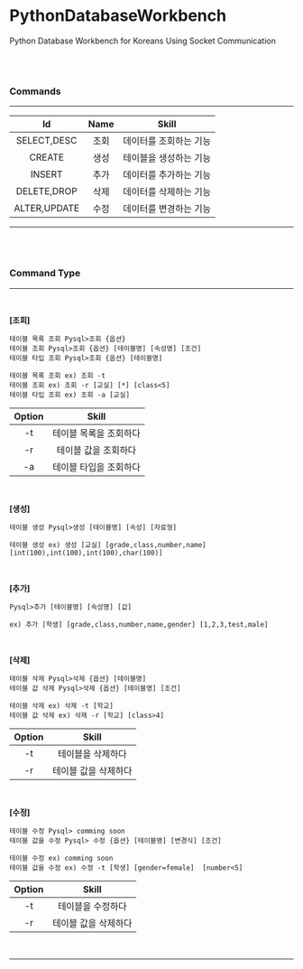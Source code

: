 # PythonDatabaseWorkbench
Python Database Workbench for Koreans Using Socket Communication


<br><br>


### **Commands**
---
|Id|Name|Skill|
|:---:|:---:|:---:|
|SELECT,DESC|조회|데이터를 조회하는 기능|
|CREATE|생성|테이블을 생성하는 기능|
|INSERT|추가|데이터를 추가하는 기능|
|DELETE,DROP|삭제|데이터를 삭제하는 기능|
|ALTER,UPDATE|수정|데이터를 변경하는 기능|
---


<br><br>


### **Command Type**
---

<br>

**[조회]**
```
테이블 목록 조회 Pysql>조회 {옵션}
테이블 조회 Pysql>조회 {옵션} [테이블명] [속성명] [조건]
테이블 타입 조회 Pysql>조회 {옵션} [테이블명]
```
```
테이블 목록 조회 ex) 조회 -t
테이블 조회 ex) 조회 -r [교실] [*] [class<5]
테이블 타입 조회 ex) 조회 -a [교실]
```
|Option|Skill|
|:---:|:---:|
|-t|테이블 목록을 조회하다|
|-r|테이블 값을 조회하다|
|-a|테이블 타입을 조회하다|

<br>

**[생성]**
```
테이블 생성 Pysql>생성 [테이블명] [속성] [자료형]
```
```
테이블 생성 ex) 생성 [교실] [grade,class,number,name] [int(100),int(100),int(100),char(100)]
```

<br>

**[추가]**
```
Pysql>추가 [테이블명] [속성명] [값]
```
```
ex) 추가 [학생] [grade,class,number,name,gender] [1,2,3,test,male]
```

<br>

**[삭제]**
```
테이블 삭제 Pysql>삭제 {옵션} [테이블명]
테이블 값 삭제 Pysql>삭제 {옵션} [테이블명] [조건]
```
```
테이블 삭제 ex) 삭제 -t [학교]
테이블 값 삭제 ex) 삭제 -r [학교] [class>4]
```
|Option|Skill|
|:---:|:---:|
|-t|테이블을 삭제하다|
|-r|테이블 값을 삭제하다|

<br>

**[수정]**
```
테이블 수정 Pysql> comming soon
테이블 값을 수정 Pysql> 수정 {옵션} [테이블명] [변경식] [조건]
```
```
테이블 수정 ex) comming soon
테이블 값을 수정 ex) 수정 -t [학생] [gender=female]  [number<5]
```
|Option|Skill|
|:---:|:---:|
|-t|테이블을 수정하다|
|-r|테이블 값을 삭제하다|

<br>

---


<br><br>


